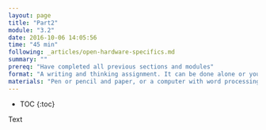 ```yaml
---
layout: page
title: "Part2"
module: "3.2"
date: 2016-10-06 14:05:56
time: "45 min"
following: _articles/open-hardware-specifics.md
summary: ""
prereq: "Have completed all previous sections and modules"
format: "A writing and thinking assignment. It can be done alone or you can invite a supporter or community member to help!"
materials: "Pen or pencil and paper, or a computer with word processing software"
---
```

* TOC
{:toc}

Text
